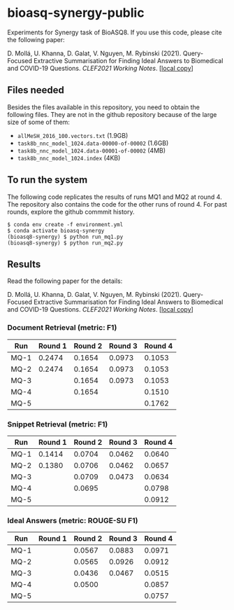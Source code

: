 # bioasq-synergy-public

Experiments for Synergy task of BioASQ8. If you use this code, please cite the following paper:

D. Mollá, U. Khanna, D. Galat, V. Nguyen, M. Rybinski (2021). Query-Focused Extractive Summarisation for
Finding Ideal Answers to Biomedical and COVID-19
Questions. *CLEF2021 Working Notes*. [[local copy](CLEF2021Paper.pdf)]

## Files needed

Besides the files available in this repository, you need to obtain the following files. They are not in the github repository because of the large size of some of them:

- `allMeSH_2016_100.vectors.txt` (1.9GB)
- `task8b_nnc_model_1024.data-00000-of-00002` (1.6GB)
- `task8b_nnc_model_1024.data-00001-of-00002` (4MB)
- `task8b_nnc_model_1024.index` (4KB)

## To run the system
The following code replicates the results of runs MQ1 and MQ2 at round 4. The repository also contains the code for the other runs of round 4. For past rounds, explore the github commmit history.

```
$ conda env create -f environment.yml
$ conda activate bioasq-synergy
(bioasq8-synergy) $ python run_mq1.py
(bioasq8-synergy) $ python run_mq2.py
```

## Results

Read the following paper for the details:

D. Mollá, U. Khanna, D. Galat, V. Nguyen, M. Rybinski (2021). Query-Focused Extractive Summarisation for
Finding Ideal Answers to Biomedical and COVID-19
Questions. *CLEF2021 Working Notes*. [[local copy](CLEF2021Paper.pdf)]

### Document Retrieval (metric: F1)

| Run | Round 1 | Round 2 | Round 3 | Round 4
| --- | --- | --- | --- | --- |
|MQ-1 |0.2474 |0.1654 |0.0973 |0.1053
|MQ-2 |0.2474 |0.1654 |0.0973 |0.1053
|MQ-3 | |0.1654 |0.0973 |0.1053
|MQ-4 | | 0.1654 | |0.1510
|MQ-5 | | | | 0.1762

### Snippet Retrieval (metric: F1)

| Run | Round 1 | Round 2 | Round 3 | Round 4
| --- | --- | --- | --- | --- |
|MQ-1|0.1414|0.0704|0.0462|0.0640
|MQ-2|0.1380|0.0706|0.0462|0.0657
|MQ-3||0.0709|0.0473|0.0634
|MQ-4||0.0695||0.0798
|MQ-5||||0.0912



### Ideal Answers (metric: ROUGE-SU F1)

| Run | Round 1 | Round 2 | Round 3 | Round 4
| --- | --- | --- | --- | --- |
|MQ-1||0.0567|0.0883|0.0971
|MQ-2||0.0565|0.0926|0.0912
|MQ-3||0.0436|0.0467|0.0515
|MQ-4||0.0500||0.0857
|MQ-5||||0.0757
